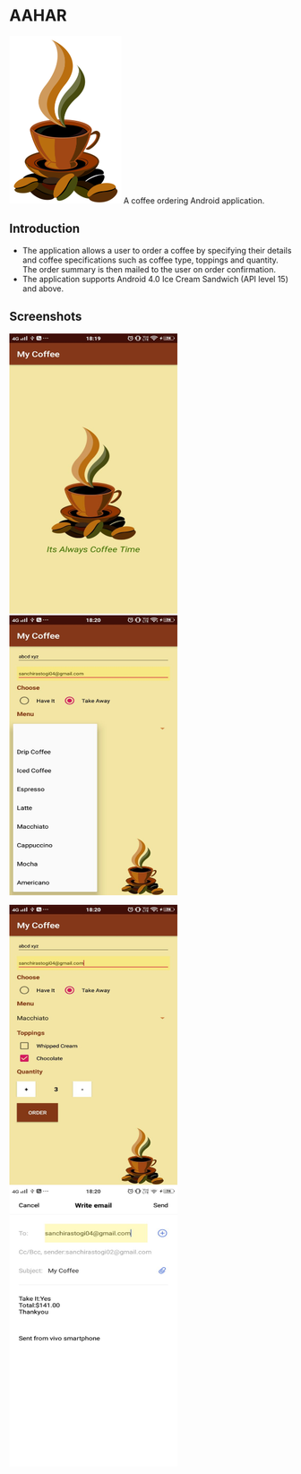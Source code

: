 # AAHAR
<img src="https://github.com/sanchi0204/Coffee_app/blob/master/app/src/main/res/drawable/cup.png" width="200" height="300" />
A coffee ordering Android application.

## Introduction
* The application allows a user to order a coffee by specifying their details and coffee specifications such as coffee type, toppings and quantity. The order summary is then mailed to the user on order confirmation.
* The application supports Android 4.0 Ice Cream Sandwich (API level 15) and above.

## Screenshots

<img src="https://github.com/sanchi0204/Coffee_app/blob/master/Screenshots/1.jpg" width="300" height="500" /> <img src="https://github.com/sanchi0204/Coffee_app/blob/master/Screenshots/2.jpg" width="300" height="500" /> 

<img src="https://github.com/sanchi0204/Coffee_app/blob/master/Screenshots/3.jpg" width="300" height="500" /> <img src="https://github.com/sanchi0204/Coffee_app/blob/master/Screenshots/4.jpg" width="300" height="500" /> 
